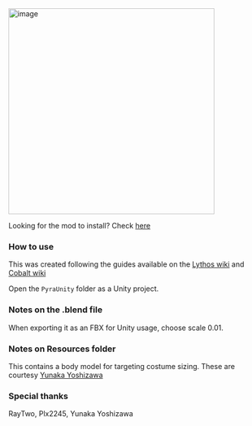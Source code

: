 <img width="405" alt="image" src="https://github.com/DivineDragonFanClub/pyra-costume/assets/3914917/f924b11f-311a-47d1-bf7e-a738f5047ba2">

Looking for the mod to install? Check [here](https://gamebanana.com/mods/479907)

### How to use

This was created following the guides available on the [Lythos wiki](<https://github.com/DivineDragonFanClub/Lythos/wiki/Custom-models-(Unity)>) and [Cobalt wiki](https://github.com/Raytwo/Cobalt/wiki/Spring-bones)

Open the `PyraUnity` folder as a Unity project.

### Notes on the .blend file

When exporting it as an FBX for Unity usage, choose scale 0.01.

### Notes on Resources folder

This contains a body model for targeting costume sizing. These are courtesy [Yunaka Yoshizawa](https://gamebanana.com/members/2904794)

### Special thanks

RayTwo, Plx2245, Yunaka Yoshizawa
